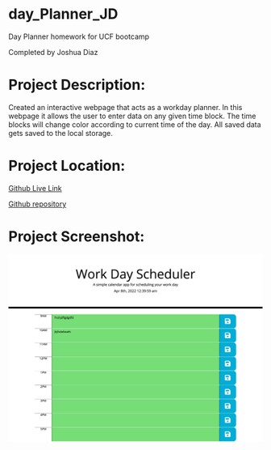 # day_Planner_JD

Day Planner homework for UCF bootcamp

Completed by Joshua Diaz

# Project Description:

Created an interactive webpage that acts as a workday planner. In this webpage it allows the user to enter data on any given time block. The time blocks will change color according to current time of the day. All saved data gets saved to the local storage.


# Project Location:
[Github Live Link](https://jdiaz240.github.io/day_Planner_JD/)

[Github repository](https://github.com/Jdiaz240/day_Planner_JD)


# Project Screenshot:

![code refactor webpage image](./Assets/workDayplanner.png)
